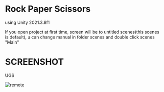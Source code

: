 # Rock Paper Scissors
 
 using Unity 2021.3.8f1
 
 If you open project at first time, screen will be to untitled scenes(this scenes is default), u can change manual in folder scenes and double click scenes "Main"


# SCREENSHOT


UGS


![remote](https://user-images.githubusercontent.com/82191219/202475372-324f7283-586a-4e81-9b99-4afa68f5500c.png)
